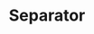 ---
title: Separator
category: Components
description: Separators, also known as horizontal rules (HRs) or dividers, indicate a thematic break between sections of content.
published: false
---
